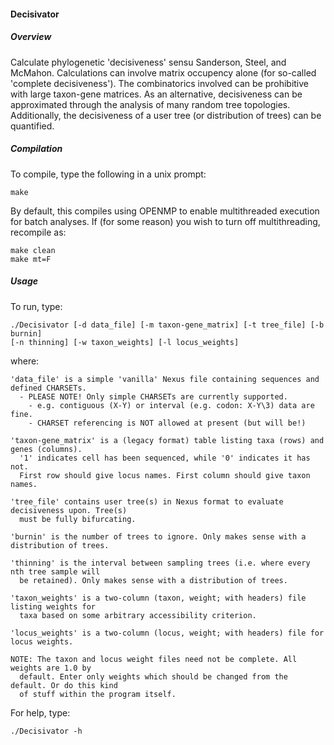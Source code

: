 #### Decisivator

##### Overview
Calculate phylogenetic 'decisiveness' sensu Sanderson, Steel, and McMahon. Calculations can 
involve matrix occupency alone (for so-called 'complete decisiveness'). The combinatorics 
involved can be prohibitive with large taxon-gene matrices. As an alternative, decisiveness 
can be approximated through the analysis of many random tree topologies. Additionally, the 
decisiveness of a user tree (or distribution of trees) can be quantified.

##### Compilation
To compile, type the following in a unix prompt:

	make

By default, this compiles using OPENMP to enable multithreaded execution for batch analyses.
If (for some reason) you wish to turn off multithreading, recompile as:

	make clean
	make mt=F

##### Usage

To run, type:

	./Decisivator [-d data_file] [-m taxon-gene_matrix] [-t tree_file] [-b burnin]
	[-n thinning] [-w taxon_weights] [-l locus_weights]

where:

	'data_file' is a simple 'vanilla' Nexus file containing sequences and defined CHARSETs.
	  - PLEASE NOTE! Only simple CHARSETs are currently supported.
	    - e.g. contiguous (X-Y) or interval (e.g. codon: X-Y\3) data are fine.
	    - CHARSET referencing is NOT allowed at present (but will be!)

	'taxon-gene_matrix' is a (legacy format) table listing taxa (rows) and genes (columns).
	  '1' indicates cell has been sequenced, while '0' indicates it has not.
	  First row should give locus names. First column should give taxon names.

	'tree_file' contains user tree(s) in Nexus format to evaluate decisiveness upon. Tree(s)
	  must be fully bifurcating.

	'burnin' is the number of trees to ignore. Only makes sense with a distribution of trees.

	'thinning' is the interval between sampling trees (i.e. where every nth tree sample will
	  be retained). Only makes sense with a distribution of trees.

	'taxon_weights' is a two-column (taxon, weight; with headers) file listing weights for
	  taxa based on some arbitrary accessibility criterion.

	'locus_weights' is a two-column (locus, weight; with headers) file for locus weights.

	NOTE: The taxon and locus weight files need not be complete. All weights are 1.0 by
	  default. Enter only weights which should be changed from the default. Or do this kind
	  of stuff within the program itself.

For help, type:

	./Decisivator -h
